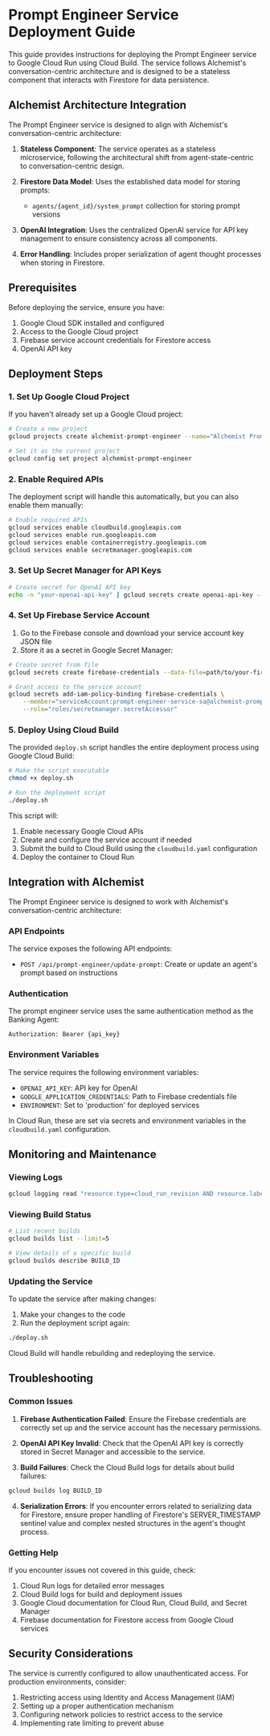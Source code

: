 # Prompt Engineer Service Deployment Guide

This guide provides instructions for deploying the Prompt Engineer service to Google Cloud Run using Cloud Build. The service follows Alchemist's conversation-centric architecture and is designed to be a stateless component that interacts with Firestore for data persistence.

## Alchemist Architecture Integration

The Prompt Engineer service is designed to align with Alchemist's conversation-centric architecture:

1. **Stateless Component**: The service operates as a stateless microservice, following the architectural shift from agent-state-centric to conversation-centric design.

2. **Firestore Data Model**: Uses the established data model for storing prompts:
   - `agents/{agent_id}/system_prompt` collection for storing prompt versions

3. **OpenAI Integration**: Uses the centralized OpenAI service for API key management to ensure consistency across all components.

4. **Error Handling**: Includes proper serialization of agent thought processes when storing in Firestore.

## Prerequisites

Before deploying the service, ensure you have:

1. Google Cloud SDK installed and configured
2. Access to the Google Cloud project
3. Firebase service account credentials for Firestore access
4. OpenAI API key

## Deployment Steps

### 1. Set Up Google Cloud Project

If you haven't already set up a Google Cloud project:

```bash
# Create a new project
gcloud projects create alchemist-prompt-engineer --name="Alchemist Prompt Engineer"

# Set it as the current project
gcloud config set project alchemist-prompt-engineer
```

### 2. Enable Required APIs

The deployment script will handle this automatically, but you can also enable them manually:

```bash
# Enable required APIs
gcloud services enable cloudbuild.googleapis.com
gcloud services enable run.googleapis.com
gcloud services enable containerregistry.googleapis.com
gcloud services enable secretmanager.googleapis.com
```

### 3. Set Up Secret Manager for API Keys

```bash
# Create secret for OpenAI API key
echo -n "your-openai-api-key" | gcloud secrets create openai-api-key --data-file=-

```

### 4. Set Up Firebase Service Account

1. Go to the Firebase console and download your service account key JSON file
2. Store it as a secret in Google Secret Manager:

```bash
# Create secret from file
gcloud secrets create firebase-credentials --data-file=path/to/your-firebase-credentials.json

# Grant access to the service account
gcloud secrets add-iam-policy-binding firebase-credentials \
    --member="serviceAccount:prompt-engineer-service-sa@alchemist-prompt-engineer.iam.gserviceaccount.com" \
    --role="roles/secretmanager.secretAccessor"
```

### 5. Deploy Using Cloud Build

The provided `deploy.sh` script handles the entire deployment process using Google Cloud Build:

```bash
# Make the script executable
chmod +x deploy.sh

# Run the deployment script
./deploy.sh
```

This script will:
1. Enable necessary Google Cloud APIs
2. Create and configure the service account if needed
3. Submit the build to Cloud Build using the `cloudbuild.yaml` configuration
4. Deploy the container to Cloud Run

## Integration with Alchemist

The Prompt Engineer service is designed to work with Alchemist's conversation-centric architecture:

### API Endpoints

The service exposes the following API endpoints:

- `POST /api/prompt-engineer/update-prompt`: Create or update an agent's prompt based on instructions

### Authentication

The prompt engineer service uses the same authentication method as the Banking Agent:

```
Authorization: Bearer {api_key}
```

### Environment Variables

The service requires the following environment variables:

- `OPENAI_API_KEY`: API key for OpenAI
- `GOOGLE_APPLICATION_CREDENTIALS`: Path to Firebase credentials file
- `ENVIRONMENT`: Set to 'production' for deployed services

In Cloud Run, these are set via secrets and environment variables in the `cloudbuild.yaml` configuration.

## Monitoring and Maintenance

### Viewing Logs

```bash
gcloud logging read "resource.type=cloud_run_revision AND resource.labels.service_name=prompt-engineer-service" --limit 50
```

### Viewing Build Status

```bash
# List recent builds
gcloud builds list --limit=5

# View details of a specific build
gcloud builds describe BUILD_ID
```

### Updating the Service

To update the service after making changes:

1. Make your changes to the code
2. Run the deployment script again:

```bash
./deploy.sh
```

Cloud Build will handle rebuilding and redeploying the service.

## Troubleshooting

### Common Issues

1. **Firebase Authentication Failed**: Ensure the Firebase credentials are correctly set up and the service account has the necessary permissions.

2. **OpenAI API Key Invalid**: Check that the OpenAI API key is correctly stored in Secret Manager and accessible to the service.

3. **Build Failures**: Check the Cloud Build logs for details about build failures:

```bash
gcloud builds log BUILD_ID
```

4. **Serialization Errors**: If you encounter errors related to serializing data for Firestore, ensure proper handling of Firestore's SERVER_TIMESTAMP sentinel value and complex nested structures in the agent's thought process.

### Getting Help

If you encounter issues not covered in this guide, check:

1. Cloud Run logs for detailed error messages
2. Cloud Build logs for build and deployment issues
3. Google Cloud documentation for Cloud Run, Cloud Build, and Secret Manager
4. Firebase documentation for Firestore access from Google Cloud services

## Security Considerations

The service is currently configured to allow unauthenticated access. For production environments, consider:

1. Restricting access using Identity and Access Management (IAM)
2. Setting up a proper authentication mechanism
3. Configuring network policies to restrict access to the service
4. Implementing rate limiting to prevent abuse
